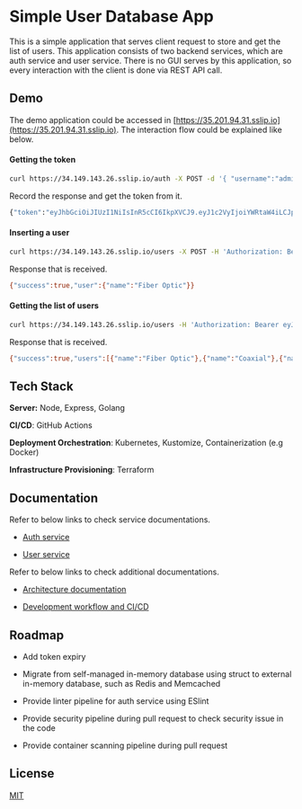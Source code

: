 
# Simple User Database App

This is a simple application that serves client request to store and get the list of users. This application consists of two backend services, which are auth service and user service. There is no GUI serves by this application, so every interaction with the client is done via REST API call.


## Demo

The demo application could be accessed in [https://35.201.94.31.sslip.io](https://35.201.94.31.sslip.io). The interaction flow could be explained like below.

#### Getting the token

```bash
curl https://34.149.143.26.sslip.io/auth -X POST -d '{ "username":"admin","password":"0v_R$>nYv>wT+x$2"}' -H 'Content-type: application/json'
```

Record the response and get the token from it.

```bash
{"token":"eyJhbGciOiJIUzI1NiIsInR5cCI6IkpXVCJ9.eyJ1c2VyIjoiYWRtaW4iLCJpYXQiOjE2OTY4MDcxMDd9.IhBQQ5K-u0Sz-ctk4GippVWjPNt-QJz7GbXfddQNjPw"}
```

#### Inserting a user

```bash
curl https://34.149.143.26.sslip.io/users -X POST -H 'Authorization: Bearer eyJhbGciOiJIUzI1NiIsInR5cCI6IkpXVCJ9.eyJ1c2VyIjoiYWRtaW4iLCJpYXQiOjE2OTY4MDcxMDd9.IhBQQ5K-u0Sz-ctk4GippVWjPNt-QJz7GbXfddQNjPw' --form 'user="Fiber Optic"'
```

Response that is received.

```bash
{"success":true,"user":{"name":"Fiber Optic"}}
```

#### Getting the list of users

```bash
curl https://34.149.143.26.sslip.io/users -H 'Authorization: Bearer eyJhbGciOiJIUzI1NiIsInR5cCI6IkpXVCJ9.eyJ1c2VyIjoiYWRtaW4iLCJpYXQiOjE2OTY4MDcxMDd9.IhBQQ5K-u0Sz-ctk4GippVWjPNt-QJz7GbXfddQNjPw'
```

Response that is received.

```bash
{"success":true,"users":[{"name":"Fiber Optic"},{"name":"Coaxial"},{"name":"Wireless"}]}
```
## Tech Stack

**Server:** Node, Express, Golang

**CI/CD**: GitHub Actions

**Deployment Orchestration**: Kubernetes, Kustomize, Containerization (e.g Docker)

**Infrastructure Provisioning**: Terraform


## Documentation

Refer to below links to check service documentations.

- [Auth service](services/auth/README.md)

- [User service](services/user/README.md)

Refer to below links to check additional documentations.

- [Architecture documentation](docs/architectures.md)

- [Development workflow and CI/CD](docs/development-workflow-cicd.md)


## Roadmap

- Add token expiry

- Migrate from self-managed in-memory database using struct to external in-memory database, such as Redis and Memcached

- Provide linter pipeline for auth service using ESlint

- Provide security pipeline during pull request to check security issue in the code

- Provide container scanning pipeline during pull request


## License

[MIT](https://choosealicense.com/licenses/mit/)

